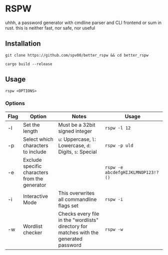 # RSPW

uhhh, a password generator with cmdline parser and CLI frontend or sum in rust. this is neither fast, nor safe, nor useful

## Installation
```
git clone https://github.com/spv00/better_rspw && cd better_rspw
```

```
cargo build --release
```

## Usage
`rspw <OPTIONS>`

### Options
| Flag | Option | Notes | Usage |
|------|--------|-------|-------|
| -l | Set the length | Must be a 32bit signed integer | `rspw -l 12` |
| -p | Select which characters to include | `u`: Uppercase, `l`: Lowercase, `d`: Digits, `s`: Special | `rspw -p uld` |
| -e | Exclude specific characters from the generator |  | `rspw -e abcdefgHIJKLMNOP123!?()` |
| -i | Interactive Mode | This overwrites all commandline flags set | `rspw -i` |
| -w | Wordlist checker | Checks every file in the "wordlists" directory for matches with the generated password | `rspw -w` |